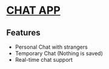 # [CHAT APP](http://chat-app-vaibhav.herokuapp.com/)

## Features

* Personal Chat with strangers
* Temporary Chat (Nothing is saved)
* Real-time chat support
